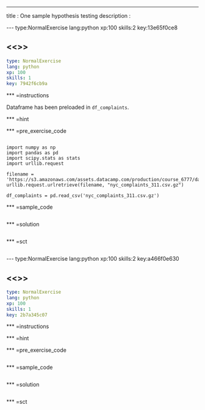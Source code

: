 ---
title       : One sample hypothesis testing
description : 



--- type:NormalExercise lang:python xp:100 skills:2 key:13e65f0ce8
## <<<New Exercise>>>

```yaml
type: NormalExercise
lang: python
xp: 100
skills: 1
key: 7942f6cb9a
```

*** =instructions

Dataframe has been preloaded in `df_complaints`.

*** =hint

*** =pre_exercise_code
```{python}

import numpy as np
import pandas as pd
import scipy.stats as stats
import urllib.request

filename = 'https://s3.amazonaws.com/assets.datacamp.com/production/course_6777/datasets/Chicago_violent_crimes.csv.gz.csv'
urllib.request.urlretrieve(filename, "nyc_complaints_311.csv.gz")

df_complaints = pd.read_csv('nyc_complaints_311.csv.gz')
```

*** =sample_code
```{python}

```

*** =solution
```{python}

```

*** =sct
```{python}

```

--- type:NormalExercise lang:python xp:100 skills:2 key:a466f0e630
## <<<New Exercise>>>

```yaml
type: NormalExercise
lang: python
xp: 100
skills: 1
key: 2b7a345c07
```

*** =instructions

*** =hint

*** =pre_exercise_code
```{python}

```

*** =sample_code
```{python}

```

*** =solution
```{python}

```

*** =sct
```{python}

```

